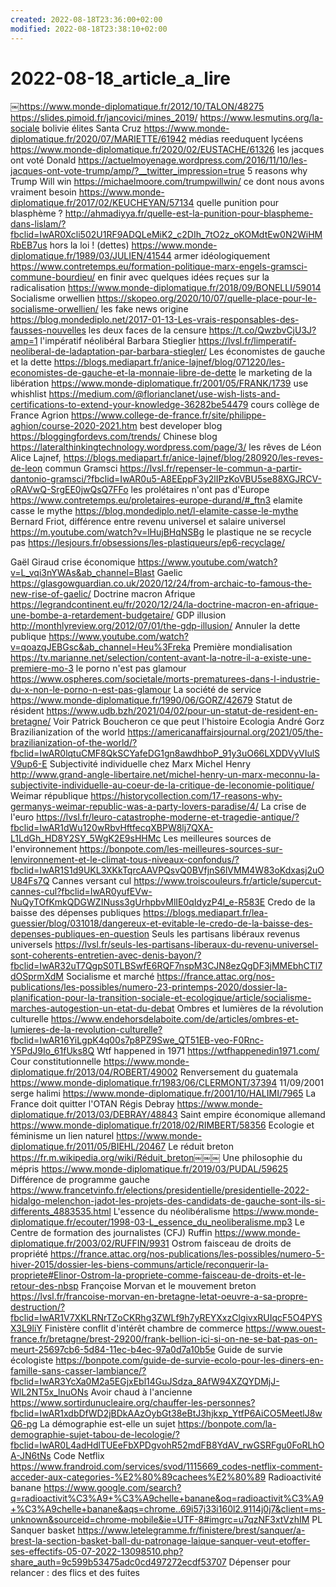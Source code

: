 ```yaml
---
created: 2022-08-18T23:36:00+02:00
modified: 2022-08-18T23:38:10+02:00
---
```


# 2022-08-18_article_a_lire

￼https://www.monde-diplomatique.fr/2012/10/TALON/48275
https://slides.pimoid.fr/jancovici/mines_2019/
https://www.lesmutins.org/la-sociale
bolivie élites Santa Cruz https://www.monde-diplomatique.fr/2020/07/MARIETTE/61942
médias reeduquent lycéens https://www.monde-diplomatique.fr/2020/02/EUSTACHE/61326
les jacques ont voté Donald https://actuelmoyenage.wordpress.com/2016/11/10/les-jacques-ont-vote-trump/amp/?__twitter_impression=true
5 reasons why Trump Will win https://michaelmoore.com/trumpwillwin/
ce dont nous avons vraiment besoin https://www.monde-diplomatique.fr/2017/02/KEUCHEYAN/57134
quelle punition pour blasphème ? http://ahmadiyya.fr/quelle-est-la-punition-pour-blaspheme-dans-lislam/?fbclid=IwAR0Xcli502U1RF9ADQLeMiK2_c2DIh_7tO2z_oKOMdtEw0N2WiHMRbEB7us
hors la loi ! (dettes) https://www.monde-diplomatique.fr/1989/03/JULIEN/41544
armer idéologiquement https://www.contretemps.eu/formation-politique-marx-engels-gramsci-commune-bourdieu/
en finir avec quelques idées reçues sur la radicalisation https://www.monde-diplomatique.fr/2018/09/BONELLI/59014
Socialisme orwellien https://skopeo.org/2020/10/07/quelle-place-pour-le-socialisme-orwellien/
les fake news origine https://blog.mondediplo.net/2017-01-13-Les-vrais-responsables-des-fausses-nouvelles
les deux faces de la censure https://t.co/QwzbvCjU3J?amp=1
l'impératif néolibéral Barbara Stieglier https://lvsl.fr/limperatif-neoliberal-de-ladaptation-par-barbara-stiegler/
Les économistes de gauche et la dette https://blogs.mediapart.fr/anice-lajnef/blog/071220/les-economistes-de-gauche-et-la-monnaie-libre-de-dette
le marketing de la libération https://www.monde-diplomatique.fr/2001/05/FRANK/1739
use whishlist https://medium.com/@florianclanet/use-wish-lists-and-certifications-to-extend-your-knowledge-36282be54479
cours collège de France Agrion https://www.college-de-france.fr/site/philippe-aghion/course-2020-2021.htm
best developer blog https://bloggingfordevs.com/trends/
Chinese blog https://lateralthinkingtechnology.wordpress.com/page/3/
les rêves de Léon Alice Lajnef, https://blogs.mediapart.fr/anice-lajnef/blog/280920/les-reves-de-leon
commun Gramsci https://lvsl.fr/repenser-le-commun-a-partir-dantonio-gramsci/?fbclid=IwAR0u5-A8EEppF3y2lIPzKoVBU5se88XGJRCV-oRAVwQ-SrgEE0jwQsQ7FFo
les prolétaires n'ont pas d'Europe https://www.contretemps.eu/proletaires-europe-durand/#_ftn3
elamite casse le mythe https://blog.mondediplo.net/l-elamite-casse-le-mythe
 Bernard Friot, différence entre revenu universel et salaire universel https://m.youtube.com/watch?v=lHujBHqNSBg
le plastique ne se recycle pas https://lesjours.fr/obsessions/les-plastiqueurs/ep6-recyclage/

Gaël Giraud crise économique https://www.youtube.com/watch?v=L_vqi3nYWAs&ab_channel=Blast
Gaelic https://glasgowguardian.co.uk/2020/12/24/from-archaic-to-famous-the-new-rise-of-gaelic/
Doctrine macron Afrique https://legrandcontinent.eu/fr/2020/12/24/la-doctrine-macron-en-afrique-une-bombe-a-retardement-budgetaire/
GDP illusion http://monthlyreview.org/2012/07/01/the-gdp-illusion/
Annuler la dette publique https://www.youtube.com/watch?v=qoazqJEBGsc&ab_channel=Heu%3Freka
Première mondialisation https://tv.marianne.net/selection/content-avant-la-notre-il-a-existe-une-premiere-mo-3
le porno n'est pas glamour https://www.ospheres.com/societale/morts-prematurees-dans-l-industrie-du-x-non-le-porno-n-est-pas-glamour
La société de service https://www.monde-diplomatique.fr/1990/06/GORZ/42679
Statut de résident https://www.udb.bzh/2021/04/02/pour-un-statut-de-resident-en-bretagne/
Voir Patrick Boucheron ce que peut l'histoire
Ecologia André Gorz
Brazilianization of the world https://americanaffairsjournal.org/2021/05/the-brazilianization-of-the-world/?fbclid=IwAR0lqtuCMF8QkSCYafeDG1gn8awdhboP_91y3uO66LXDDVyVIulSV9up6-E
Subjectivité individuelle chez Marx Michel Henry http://www.grand-angle-libertaire.net/michel-henry-un-marx-meconnu-la-subjectivite-individuelle-au-coeur-de-la-critique-de-leconomie-politique/
Weimar république https://historycollection.com/17-reasons-why-germanys-weimar-republic-was-a-party-lovers-paradise/4/
La crise de l'euro https://lvsl.fr/leuro-catastrophe-moderne-et-tragedie-antique/?fbclid=IwAR1dWu120wRbvHftfecqXBPW8lj7QXA-L1LdGh_HD8Y2SY_5WgK2E9sHHMc
Les meilleures sources de l'environnement https://bonpote.com/les-meilleures-sources-sur-lenvironnement-et-le-climat-tous-niveaux-confondus/?fbclid=IwAR1S1d9UKL3XKkTqrcAAVPQsvQ0BVfjnS6lVMM4W83oKdxasj2uOU84Fs7Q
Cannes versant cul https://www.troiscouleurs.fr/article/supercut-cannes-cul?fbclid=IwAR0yufEVw-NuQyTOfKmkQDGWZINuss3gUrhpbvMlIE0qIdyzP4l_e-R583E
Credo de la baisse des dépenses publiques https://blogs.mediapart.fr/lea-guessier/blog/031018/dangereux-et-evitable-le-credo-de-la-baisse-des-depenses-publiques-en-question
Seuls les partisans libéraux revenus universels https://lvsl.fr/seuls-les-partisans-liberaux-du-revenu-universel-sont-coherents-entretien-avec-denis-bayon/?fbclid=IwAR32uT7QgpS0TLBSwfE6RQF7nspM3CJN8ezQgDF3jMMEbhCTl7dOSprmXdM
Socialisme et marché https://france.attac.org/nos-publications/les-possibles/numero-23-printemps-2020/dossier-la-planification-pour-la-transition-sociale-et-ecologique/article/socialisme-marches-autogestion-un-etat-du-debat
Ombres et lumières de la révolution culturelle https://www.endehorsdelaboite.com/de/articles/ombres-et-lumieres-de-la-revolution-culturelle?fbclid=IwAR16YiLgpK4q00s7p8PZ9Swe_QT51EB-veo-F0Rnc-Y5PdJ9Io_61fUks8Q
Wtf happened in 1971 https://wtfhappenedin1971.com/
Cour constitutionnelle https://www.monde-diplomatique.fr/2013/04/ROBERT/49002
Renversement du guatemala https://www.monde-diplomatique.fr/1983/06/CLERMONT/37394
11/09/2001 serge halimi https://www.monde-diplomatique.fr/2001/10/HALIMI/7965
La France doit quitter l'OTAN Régis Debray https://www.monde-diplomatique.fr/2013/03/DEBRAY/48843
Saint empire économique allemand https://www.monde-diplomatique.fr/2018/02/RIMBERT/58356
Ecologie et féminisme un lien naturel https://www.monde-diplomatique.fr/2011/05/BIEHL/20467
Le réduit breton https://fr.m.wikipedia.org/wiki/Réduit_breton￼￼￼
Une philosophie du mépris https://www.monde-diplomatique.fr/2019/03/PUDAL/59625
Différence de programme gauche https://www.francetvinfo.fr/elections/presidentielle/presidentielle-2022-hidalgo-melenchon-jadot-les-projets-des-candidats-de-gauche-sont-ils-si-differents_4883535.html
L'essence du néolibéralisme https://www.monde-diplomatique.fr/ecouter/1998-03-L_essence_du_neoliberalisme.mp3
Le Centre de formation des journalistes (CFJ) Ruffin https://www.monde-diplomatique.fr/2003/02/RUFFIN/9931
Ostrom faisceau de droits de propriété https://france.attac.org/nos-publications/les-possibles/numero-5-hiver-2015/dossier-les-biens-communs/article/reconquerir-la-propriete#Elinor-Ostrom-la-propriete-comme-faisceau-de-droits-et-le-retour-des-nbsp
Françoise Morvan et le mouvement breton https://lvsl.fr/francoise-morvan-en-bretagne-letat-oeuvre-a-sa-propre-destruction/?fbclid=IwAR1V7XKLRNrTZoCKRhg3ZWLf9h7yREYXxzClgivxRUIqcF5O4PYSX3L9liY
Finistère conflit d'intérêt chambre de commerce https://www.ouest-france.fr/bretagne/brest-29200/frank-bellion-ici-si-on-ne-se-bat-pas-on-meurt-25697cb6-5d84-11ec-b4ec-97a0d7a10b5e
Guide de survie écologiste https://bonpote.com/guide-de-survie-ecolo-pour-les-diners-en-famille-sans-casser-lambiance/?fbclid=IwAR3YcXa0M2a5EGjxEbl14GuJSdza_8AfW94XZQYDMjJ-WlL2NT5x_lnuONs
Avoir chaud à l'ancienne https://www.sortirdunucleaire.org/chauffer-les-personnes?fbclid=IwAR1xdbDfWD2jBDkAAzOybGt38eBtJ3hjkxp_YtfP6AiCO5MeetlJ8wQ6-pg
La démographie est-elle un sujet https://bonpote.com/la-demographie-sujet-tabou-de-lecologie/?fbclid=IwAR0L4adHdlTUEeFbXPDgvohR52mdFB8YdAV_rwGSRFgu0FoRLhOA-JN6tNs
Code Netflix https://www.frandroid.com/services/svod/1115669_codes-netflix-comment-acceder-aux-categories-%E2%80%89cachees%E2%80%89
Radioactivité banane https://www.google.com/search?q=radioactivit%C3%A9+%C3%A9chelle+banane&oq=radioactivit%C3%A9+%C3%A9chelle+banane&aqs=chrome..69i57j33i160l2.9114j0j7&client=ms-unknown&sourceid=chrome-mobile&ie=UTF-8#imgrc=u7qzNF3xtVzhIM
PL Sanquer basket https://www.letelegramme.fr/finistere/brest/sanquer/a-brest-la-section-basket-ball-du-patronage-laique-sanquer-veut-etoffer-ses-effectifs-05-07-2022-13098510.php?share_auth=9c599b53475adc0cd497272ecdf53707
Dépenser pour relancer : des flics et des fuites
